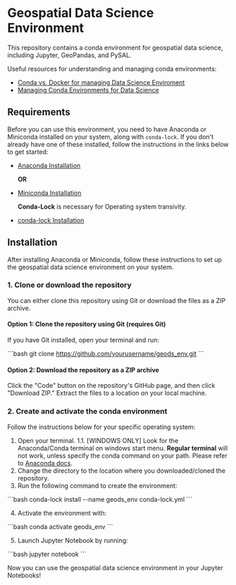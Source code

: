# Geospatial Data Science Environment

This repository contains a conda environment for geospatial data science, including Jupyter, GeoPandas, and PySAL.

Useful resources for understanding and managing conda environments:

- [Conda vs. Docker for managing Data Science Enviroment ](https://pythonspeed.com/articles/conda-vs-docker/)
- [Managing Conda Environments for Data Science](https://pythonspeed.com/articles/conda-dependency-management/)

## Requirements

Before you can use this environment, you need to have Anaconda or Miniconda installed on your system, along with `conda-lock`. If you don't already have one of these installed, follow the instructions in the links below to get started:

- [Anaconda Installation](https://docs.anaconda.com/anaconda/install/)

  **OR**

- [Miniconda Installation](https://docs.conda.io/en/latest/miniconda.html)

  **Conda-Lock** is necessary for Operating system transivity.

- [conda-lock Installation](https://conda-lock.readthedocs.io/en/latest/installing.html)

## Installation

After installing Anaconda or Miniconda, follow these instructions to set up the geospatial data science environment on your system.

### 1. Clone or download the repository

You can either clone this repository using Git or download the files as a ZIP archive.

#### Option 1: Clone the repository using Git (requires Git)

If you have Git installed, open your terminal and run:

\```bash
git clone https://github.com/yourusername/geods_env.git
\```

#### Option 2: Download the repository as a ZIP archive

Click the "Code" button on the repository's GitHub page, and then click "Download ZIP." Extract the files to a location on your local machine.

### 2. Create and activate the conda environment

Follow the instructions below for your specific operating system:

1. Open your terminal.
   1.1. [WINDOWS ONLY] Look for the Anaconda/Conda terminal on windows start menu. **Regular terminal** will not work, unless specify the conda command on your path. Please refer to [Anaconda docs](https://docs.anaconda.com/anaconda/user-guide/tasks/integration/python-path/).
2. Change the directory to the location where you downloaded/cloned the repository.
3. Run the following command to create the environment:

\```bash
conda-lock install --name geods_env conda-lock.yml
\```

4. Activate the environment with:

\```bash
conda activate geods_env
\```

5. Launch Jupyter Notebook by running:

\```bash
jupyter notebook
\```

Now you can use the geospatial data science environment in your Jupyter Notebooks!
